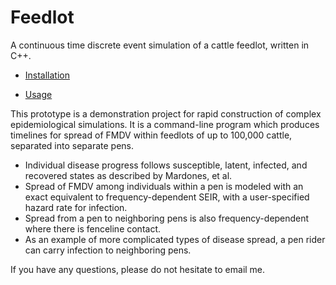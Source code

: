 Feedlot
=======

A continuous time discrete event simulation of a cattle feedlot, written in C++.

- [Installation](src/install.md)

- [Usage](src/usage.md)

This prototype is a demonstration project for rapid construction of complex epidemiological simulations.
It is a command-line program which produces timelines for spread of FMDV within
feedlots of up to 100,000 cattle, separated into separate pens.

 - Individual disease progress follows susceptible, latent, infected, and recovered states
   as described by Mardones, et al.
 - Spread of FMDV among individuals within a pen is modeled with an exact equivalent
   to frequency-dependent SEIR, with a user-specified hazard rate for infection.
 - Spread from a pen to neighboring pens is also frequency-dependent where there
   is fenceline contact.
 - As an example of more complicated types of disease spread, a pen rider
   can carry infection to neighboring pens.

If you have any questions, please do not hesitate to email me.
